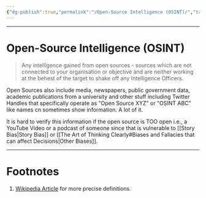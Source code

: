 ```yaml
---
{"dg-publish":true,"permalink":"/Open-Source Intelligence (OSINT)/","tags":["Espionage"]}
---
```



---
# Open-Source Intelligence (OSINT)
> Any intelligence gained from open sources - sources which are not connected to your organisation or objective and are neither working at the behest of the target to shake off any Intelligence Officers.

Open Sources also include media, newspapers, public government data, academic publications from a university and other stuff including Twitter Handles that specifically operate as "Open Source XYZ" or "OSINT ABC" like names cn sometimes show information. A lot of it.

It is hard to verify this information if the open source is TOO open i.e., a YouTube Video or a podcast of someone since that is vulnerable to [[Story Bias\|Story Bias]] or [[The Art of Thinking Clearly#Biases and Fallacies that can affect Decisions\|Other Biases]].

---
# Footnotes
1. [Wikipedia Article](https://en.wikipedia.org/wiki/Open-source_intelligence) for more precise definitions.